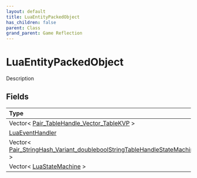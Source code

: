 ```yaml
---
layout: default
title: LuaEntityPackedObject
has_children: false
parent: Class
grand_parent: Game Reflection
---
```

# LuaEntityPackedObject
Description 

## Fields

| Type | Name |
|:----------|:--------------|
| Vector< [Pair_TableHandle_Vector_TableKVP](/riftbreaker-wiki/docs/game-reflection/classes/pair__table_handle__vector__table_k_v_p/) > | tables |
| [LuaEventHandler](/riftbreaker-wiki/docs/game-reflection/classes/lua_event_handler/) | event_handler |
| Vector< [Pair_StringHash_Variant_doubleboolStringTableHandleStateMachineHandle](/riftbreaker-wiki/docs/game-reflection/classes/pair__string_hash__variant_doublebool_string_table_handle_state_machine_handle/) > | storage |
| Vector< [LuaStateMachine](/riftbreaker-wiki/docs/game-reflection/classes/lua_state_machine/) > | state_machines |

